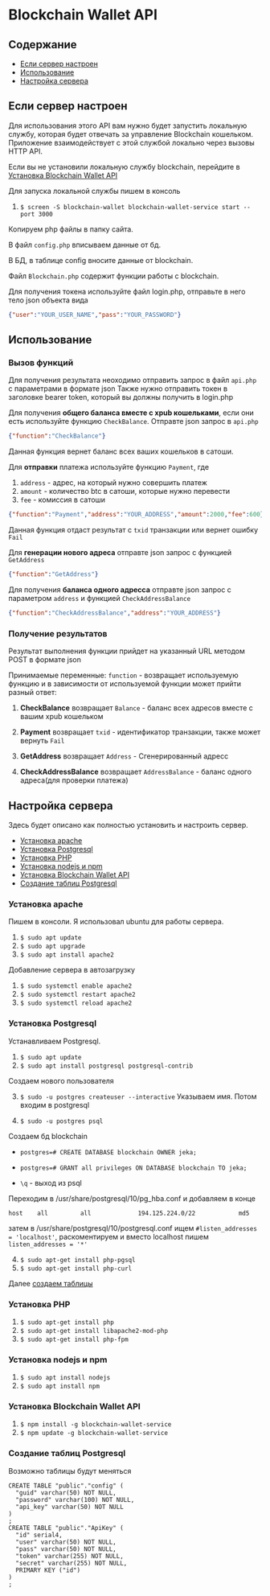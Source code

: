 ﻿# Blockchain Wallet API

## Содержание

  * [Если сервер настроен](#Если-сервер-настроен)
  * [Использование](#Использование)
  * [Настройка сервера](#Настройка-сервера)


## Если сервер настроен

Для использования этого API вам нужно будет запустить локальную службу, которая будет отвечать за управление Blockchain кошельком. Приложение взаимодействует с этой службой локально через вызовы HTTP API.

Если вы не установили локальную службу blockchain, перейдите в [Установка Blockchain Wallet API](#Установка-Blockchain-Wallet-API)

Для запуска локальной службы пишем в консоль
1. `$ screen -S blockchain-wallet blockchain-wallet-service start --port 3000`

Копируем php файлы в папку сайта.

В файл `config.php` вписываем данные от бд.

В БД, в таблице config вносите данные от blockchain.

Файл `Blockchain.php` содержит функции работы с blockchain.

Для получения токена используйте файл login.php, отправьте в него тело json объекта вида 
```json
{"user":"YOUR_USER_NAME","pass":"YOUR_PASSWORD"}
```

## Использование

### Вызов функций
Для получения результата неоходимо отправить запрос в файл `api.php` с параметрами в формате json
Также нужно отправить токен в заголовке bearer token, который вы должны получить в login.php

Для получения **общего баланса вместе с xpub кошельками**, если они есть используйте функцию `CheckBalance`. Отправте json запрос в `api.php`
```json
{"function":"CheckBalance"}
```
Данная функция вернет баланс всех ваших кошельков в сатоши.

Для **отправки** платежа используйте функцию `Payment`, где

1. `address` - адрес, на который нужно совершить платеж
2. `amount` - количество btc в сатоши, которые нужно перевести
3. `fee` - комиссия в сатоши
```json
{"function":"Payment","address":"YOUR_ADDRESS","amount":2000,"fee":600}
```
Данная функция отдаст результат с `txid` транзакции или вернет ошибку `Fail`

Для **генерации нового адреса** отправте json запрос с функцией `GetAddress`
```json
{"function":"GetAddress"}
```
Для получения **баланса одного адресса** отправте json запрос с параметром `address` и функцией
`CheckAddressBalance`
```json
{"function":"CheckAddressBalance","address":"YOUR_ADDRESS"}
```

### Получение результатов
Результат выполнения функции прийдет на указанный URL методом POST в формате json

Принимаемые переменные:
`function` - возвращает используемую функцию и в зависимости от используемой функции может прийти разный ответ:

1) **CheckBalance** возвращает `Balance` - баланс всех адресов вместе с вашим xpub кошельком

2) **Payment** возвращает  `txid` - идентификатор транзакции, также может вернуть `Fail`

3) **GetAddress** возвращает  `Address` - Сгенерированный адресс

4) **CheckAddressBalance** возвращает `AddressBalance` - баланс одного адреса(для проверки платежа)

## Настройка сервера
Здесь будет описано как полностью установить и настроить сервер.

  * [Установка apache](#Установка-apache)
  * [Установка Postgresql](#Установка-Postgresql)
  * [Установка PHP](#Установка-PHP)
  * [Установка nodejs и npm](#Установка-nodejs-и-npm)
  * [Установка Blockchain Wallet API](#Установка-Blockchain-Wallet-API)
  * [Создание таблиц Postgresql](#Создание-таблиц-Postgresql)

### Установка apache
Пишем в консоли. Я использовал ubuntu для работы сервера.
1. `$ sudo apt update`
2. `$ sudo apt upgrade`
3. `$ sudo apt install apache2`

Добавление сервера в автозагрузку
1. `$ sudo systemctl enable apache2`
2. `$ sudo systemctl restart apache2`
3. `$ sudo systemctl reload apache2`

### Установка Postgresql
Устанавливаем Postgresql.
1. `$ sudo apt update`
2. `$ sudo apt install postgresql postgresql-contrib`

Создаем нового пользователя

3. `$ sudo -u postgres createuser --interactive`
Указываем имя. Потом входим в postgresql

4. `$ sudo -u postgres psql`

Создаем бд blockchain
* `postgres=# CREATE DATABASE blockchain OWNER jeka;`

* `postgres=# GRANT all privileges ON DATABASE blockchain TO jeka;`

* `\q` - выход из psql

Переходим в /usr/share/postgresql/10/pg_hba.conf и добавляем в конце 

`host    all         all             194.125.224.0/22            md5`

затем в /usr/share/postgresql/10/postgresql.conf ищем `#listen_addresses = 'localhost'`, раскоментируем и вместо localhost пишем `listen_addresses = '*'`

4. `$ sudo apt-get install php-pgsql`
5. `$ sudo apt-get install php-curl`

Далее [создаем таблицы](#Создание-таблиц-Postgresql)

### Установка PHP
1. `$ sudo apt-get install php`
2. `$ sudo apt-get install libapache2-mod-php`
3. `$ sudo apt-get install php-fpm`

### Установка nodejs и npm
1. `$ sudo apt install nodejs`
2. `$ sudo apt install npm`

### Установка Blockchain Wallet API
1. `$ npm install -g blockchain-wallet-service`
2. `$ npm update -g blockchain-wallet-service`

### Создание таблиц Postgresql
Возможно таблицы будут меняться
```PostgreSQL
CREATE TABLE "public"."config" (
  "guid" varchar(50) NOT NULL,
  "password" varchar(100) NOT NULL,
  "api_key" varchar(50) NOT NULL
)
;
CREATE TABLE "public"."ApiKey" (
  "id" serial4,
  "user" varchar(50) NOT NULL,
  "pass" varchar(50) NOT NULL,
  "token" varchar(255) NOT NULL,
  "secret" varchar(255) NOT NULL,
  PRIMARY KEY ("id")
)
;
```
